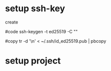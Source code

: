 # setup ssh-key

create

#code
ssh-keygen -t ed25519 -C "<your-ekino-email>"
 
#copy
tr -d '\n' < ~/.ssh/id_ed25519.pub | pbcopy

# setup project 

